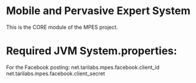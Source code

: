 Mobile and Pervasive Expert System
==================================

This is the CORE module of the MPES project.

Required JVM System.properties:
===============================

For the Facebook posting:
net.tarilabs.mpes.facebook.client_id
net.tarilabs.mpes.facebook.client_secret